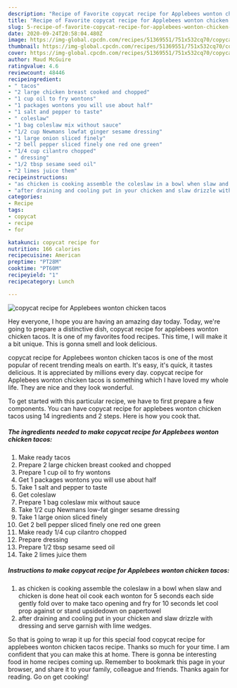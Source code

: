 ```yaml
---
description: "Recipe of Favorite copycat recipe for Applebees wonton chicken tacos"
title: "Recipe of Favorite copycat recipe for Applebees wonton chicken tacos"
slug: 5-recipe-of-favorite-copycat-recipe-for-applebees-wonton-chicken-tacos
date: 2020-09-24T20:58:04.480Z
image: https://img-global.cpcdn.com/recipes/51369551/751x532cq70/copycat-recipe-for-applebees-wonton-chicken-tacos-recipe-main-photo.jpg
thumbnail: https://img-global.cpcdn.com/recipes/51369551/751x532cq70/copycat-recipe-for-applebees-wonton-chicken-tacos-recipe-main-photo.jpg
cover: https://img-global.cpcdn.com/recipes/51369551/751x532cq70/copycat-recipe-for-applebees-wonton-chicken-tacos-recipe-main-photo.jpg
author: Maud McGuire
ratingvalue: 4.6
reviewcount: 48446
recipeingredient:
- " tacos"
- "2 large chicken breast cooked and chopped"
- "1 cup oil to fry wontons"
- "1 packages wontons you will use about half"
- "1 salt and pepper to taste"
- " coleslaw"
- "1 bag coleslaw mix without sauce"
- "1/2 cup Newmans lowfat ginger sesame dressing"
- "1 large onion sliced finely"
- "2 bell pepper sliced finely one red one green"
- "1/4 cup cilantro chopped"
- " dressing"
- "1/2 tbsp sesame seed oil"
- "2 limes juice them"
recipeinstructions:
- "as chicken is cooking assemble the coleslaw in a bowl when slaw and chicken is done heat oil cook each wonton for 5 seconds each side gently fold over to make taco opening and fry for 10 seconds let cool prop against or stand upsidedown on papertowel"
- "after draining and cooling put in your chicken and slaw drizzle with dressing and serve garnish with lime wedges."
categories:
- Recipe
tags:
- copycat
- recipe
- for

katakunci: copycat recipe for 
nutrition: 166 calories
recipecuisine: American
preptime: "PT28M"
cooktime: "PT60M"
recipeyield: "1"
recipecategory: Lunch

---
```



![copycat recipe for Applebees wonton chicken tacos](https://img-global.cpcdn.com/recipes/51369551/751x532cq70/copycat-recipe-for-applebees-wonton-chicken-tacos-recipe-main-photo.jpg)

Hey everyone, I hope you are having an amazing day today. Today, we're going to prepare a distinctive dish, copycat recipe for applebees wonton chicken tacos. It is one of my favorites food recipes. This time, I will make it a bit unique. This is gonna smell and look delicious.

copycat recipe for Applebees wonton chicken tacos is one of the most popular of recent trending meals on earth. It's easy, it's quick, it tastes delicious. It is appreciated by millions every day. copycat recipe for Applebees wonton chicken tacos is something which I have loved my whole life. They are nice and they look wonderful.




To get started with this particular recipe, we have to first prepare a few components. You can have copycat recipe for applebees wonton chicken tacos using 14 ingredients and 2 steps. Here is how you cook that.

<!--inarticleads1-->

##### The ingredients needed to make copycat recipe for Applebees wonton chicken tacos:

1. Make ready  tacos
1. Prepare 2 large chicken breast cooked and chopped
1. Prepare 1 cup oil to fry wontons
1. Get 1 packages wontons you will use about half
1. Take 1 salt and pepper to taste
1. Get  coleslaw
1. Prepare 1 bag coleslaw mix without sauce
1. Take 1/2 cup Newmans low-fat ginger sesame dressing
1. Take 1 large onion sliced finely
1. Get 2 bell pepper sliced finely one red one green
1. Make ready 1/4 cup cilantro chopped
1. Prepare  dressing
1. Prepare 1/2 tbsp sesame seed oil
1. Take 2 limes juice them




<!--inarticleads2-->

##### Instructions to make copycat recipe for Applebees wonton chicken tacos:

1. as chicken is cooking assemble the coleslaw in a bowl when slaw and chicken is done heat oil cook each wonton for 5 seconds each side gently fold over to make taco opening and fry for 10 seconds let cool prop against or stand upsidedown on papertowel
1. after draining and cooling put in your chicken and slaw drizzle with dressing and serve garnish with lime wedges.




So that is going to wrap it up for this special food copycat recipe for applebees wonton chicken tacos recipe. Thanks so much for your time. I am confident that you can make this at home. There is gonna be interesting food in home recipes coming up. Remember to bookmark this page in your browser, and share it to your family, colleague and friends. Thanks again for reading. Go on get cooking!
